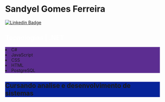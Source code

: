 # Sandyel Gomes Ferreira


[![Linkedin Badge](https://img.shields.io/badge/-sandyelgomes-blue?style=flat-square&logo=Linkedin&logoColor=white&link=https://www.linkedin.com/in/sandyelgomes)](https://www.linkedin.com/in/sandyelgomes)



<!DOCTYPE html>
<html>
<head>

</head>
<body>
<h2 style="color:#ffffff;">Tecnologias | .NET</h2>

<p style="background-color:#5c2d91;">
    <li style="background-color:#5c2d91;">C#</li>
    <li style="background-color:#5c2d91;">JavaScript</li>
    <li style="background-color:#5c2d91;">CSS</li>
    <li style="background-color:#5c2d91;">HTML</li>
    <li style="background-color:#5c2d91;">PostgreSQL</li>
</p>

<h2 style="background-color:#072499;">Cursando analise e desenvolvimento de sistemas</h2>


</body>
</html>



























